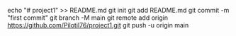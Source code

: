 echo "# project1" >> README.md
git init
git add README.md
git commit -m "first commit"
git branch -M main
git remote add origin https://github.com/Pilotil76/project1.git
git push -u origin main

